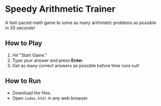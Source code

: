 # Speedy Arithmetic Trainer

A fast-paced math game to solve as many arithmetic problems as possible in 30 seconds!

## How to Play
1. Hit "Start Game."
2. Type your answer and press **Enter**.
3. Get as many correct answers as possible before time runs out!

## How to Run
- Download the files.
- Open `index.html` in any web browser.